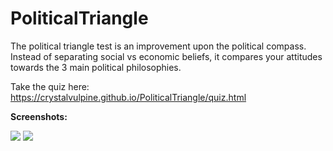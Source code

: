# PoliticalTriangle
The political triangle test is an improvement upon the political compass. Instead of separating social vs economic beliefs, it compares your attitudes towards the 3 main political philosophies.

Take the quiz here: https://crystalvulpine.github.io/PoliticalTriangle/quiz.html

**Screenshots:**

![](https://i.imgur.com/71ZExMh.png)
![](https://i.imgur.com/lhLIO7y.png)

